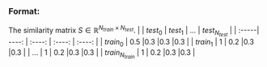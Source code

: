 ### Format:
The similarity matrix $S \in {\mathbb{R}^{{N_{train}} \times {N_{test}}}}$.
|       | $test_{0}$ | $test_{1}$ | ... | $test_{N_{test}}$ |
| :-----| ----: | :----: | :----: | :----: |
| $train_{0}$ | 0.5 |0.3  |0.3  |0.3  |
| $train_{1}$ | 1 | 0.2 |0.3  |0.3  |
| ... | 1 | 0.2 |0.3  |0.3  |
| $train_{N_{train}}$ | 1 | 0.2 |0.3  |0.3  |

